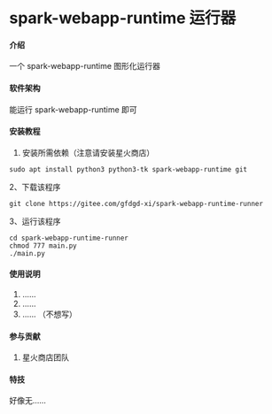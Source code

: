 # spark-webapp-runtime 运行器

#### 介绍
一个 spark-webapp-runtime 图形化运行器

#### 软件架构
能运行 spark-webapp-runtime 即可


#### 安装教程

1.  安装所需依赖（注意请安装星火商店）

```
sudo apt install python3 python3-tk spark-webapp-runtime git
```
2、下载该程序

```
git clone https://gitee.com/gfdgd-xi/spark-webapp-runtime-runner
```
3、运行该程序

```
cd spark-webapp-runtime-runner
chmod 777 main.py
./main.py
```




#### 使用说明

1. ……
2. ……
3. ……
（不想写）

#### 参与贡献

1. 星火商店团队


#### 特技

好像无……

